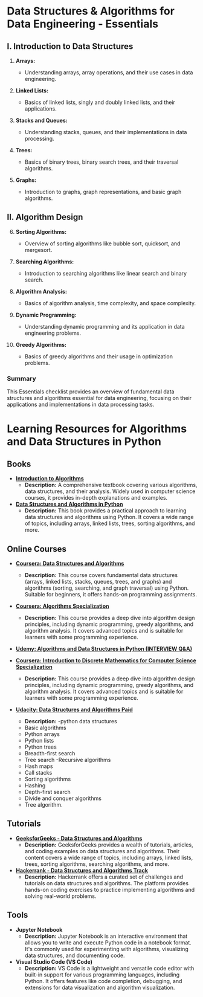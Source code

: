 # Data Structures & Algorithms for Data Engineering - Essentials

## I. Introduction to Data Structures

1. **Arrays:** 
   - Understanding arrays, array operations, and their use cases in data engineering.

2. **Linked Lists:** 
   - Basics of linked lists, singly and doubly linked lists, and their applications.

3. **Stacks and Queues:** 
   - Understanding stacks, queues, and their implementations in data processing.

4. **Trees:** 
   - Basics of binary trees, binary search trees, and their traversal algorithms.

5. **Graphs:** 
   - Introduction to graphs, graph representations, and basic graph algorithms.

## II. Algorithm Design

6. **Sorting Algorithms:** 
   - Overview of sorting algorithms like bubble sort, quicksort, and mergesort.

7. **Searching Algorithms:** 
   - Introduction to searching algorithms like linear search and binary search.

8. **Algorithm Analysis:** 
   - Basics of algorithm analysis, time complexity, and space complexity.

9. **Dynamic Programming:** 
   - Understanding dynamic programming and its application in data engineering problems.

10. **Greedy Algorithms:** 
    - Basics of greedy algorithms and their usage in optimization problems.

### Summary

This Essentials checklist provides an overview of fundamental data structures and algorithms essential for data engineering, focusing on their applications and implementations in data processing tasks.

# Learning Resources for Algorithms and Data Structures in Python

## Books
- **[Introduction to Algorithms](https://dl.ebooksworld.ir/books/Introduction.to.Algorithms.4th.Leiserson.Stein.Rivest.Cormen.MIT.Press.9780262046305.EBooksWorld.ir.pdf)**
  - **Description:** A comprehensive textbook covering various algorithms, data structures, and their analysis. Widely used in computer science courses, it provides in-depth explanations and examples.
- **[Data Structures and Algorithms in Python](https://nibmehub.com/opac-service/pdf/read/Data%20Structures%20and%20Algorithms%20in%20Python.pdf)**
  - **Description:** This book provides a practical approach to learning data structures and algorithms using Python. It covers a wide range of topics, including arrays, linked lists, trees, sorting algorithms, and more.

## Online Courses
- **[Coursera: Data Structures and Algorithms](https://www.coursera.org/specializations/data-structures-algorithms?irclickid=XX0VTJXWexyNT-azI%3AV4T1otUkHQmoUy12yLWU0&irgwc=1&utm_medium=partners&utm_source=impact&utm_campaign=397676&utm_content=b2c)**
  - **Description:** This course covers fundamental data structures (arrays, linked lists, stacks, queues, trees, and graphs) and algorithms (sorting, searching, and graph traversal) using Python. Suitable for beginners, it offers hands-on programming assignments.

- **[Coursera: Algorithms Specialization](https://www.coursera.org/specializations/algorithms?irclickid=XX0VTJXWexyNT-azI%3AV4T1otUkHQmMwb12yLWU0&irgwc=1&utm_medium=partners&utm_source=impact&utm_campaign=397676&utm_content=b2c)**
  - **Description:** This course provides a deep dive into algorithm design principles, including dynamic programming, greedy algorithms, and algorithm analysis. It covers advanced topics and is suitable for learners with some programming experience.

 - **[Udemy: Algorithms and Data Structures in Python (INTERVIEW Q&A)
](https://www.udemy.com/course/algorithms-and-data-structures-in-python/?couponCode=LETSLEARNNOW)**
  
- **[Coursera: Introduction to Discrete Mathematics for Computer Science Specialization](https://www.coursera.org/specializations/discrete-mathematics?irclickid=XX0VTJXWexyNT-azI%3AV4T1otUkHQmJ0612yLWU0&irgwc=1&utm_medium=partners&utm_source=impact&utm_campaign=397676&utm_content=b2c)**
  - **Description:** This course provides a deep dive into algorithm design principles, including dynamic programming, greedy algorithms, and algorithm analysis. It covers advanced topics and is suitable for learners with some programming experience.

 - **[Udacity: Data Structures and Algorithms Paid](https://www.udacity.com/course/data-structures-and-algorithms-nanodegree--nd256)**
   - **Description:** 
     -python data structures
   - Basic algorithms
   - Python arrays
   - Python lists
   - Python trees
   - Breadth-first search
   - Tree search
   -Recursive algorithms
   - Hash maps
   - Call stacks
   - Sorting algorithms
   - Hashing
    - Depth-first search
    - Divide and conquer algorithms
    - Tree algorithm.


## Tutorials
- **[GeeksforGeeks - Data Structures and Algorithms](tutorial_link)**
  - **Description:** GeeksforGeeks provides a wealth of tutorials, articles, and coding examples on data structures and algorithms. Their content covers a wide range of topics, including arrays, linked lists, trees, sorting algorithms, searching algorithms, and more.
- **[Hackerrank - Data Structures and Algorithms Track](tutorial_link)**
  - **Description:** Hackerrank offers a curated set of challenges and tutorials on data structures and algorithms. The platform provides hands-on coding exercises to practice implementing algorithms and solving real-world problems.

## Tools
- **Jupyter Notebook**
  - **Description:** Jupyter Notebook is an interactive environment that allows you to write and execute Python code in a notebook format. It's commonly used for experimenting with algorithms, visualizing data structures, and documenting code.
- **Visual Studio Code (VS Code)**
  - **Description:** VS Code is a lightweight and versatile code editor with built-in support for various programming languages, including Python. It offers features like code completion, debugging, and extensions for data visualization and algorithm visualization.

